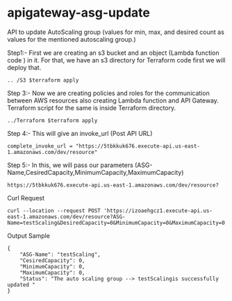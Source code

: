 # apigateway-asg-update


API to update AutoScaling group (values for min, max, and desired count as values for the mentioned autoscaling group.)

Step1:- First we are creating an s3 bucket and an object (Lambda function code ) in it.
For that, we have an s3 directory for Terraform code first we will deploy that.

```
.. /S3 $terraform apply

```
Step 3:- Now we are creating policies and roles for the communication between AWS resources also creating Lambda function and API Gateway. Terraform script for the same is inside Terraform directory. 

```
../Terraform $terraform apply
```
Step 4:- This will give an invoke_url (Post API URL)

```
complete_invoke_url = "https://5tbkkuk676.execute-api.us-east-1.amazonaws.com/dev/resource"
```

Step 5:- In this, we will pass our parameters (ASG-Name,CesiredCapacity,MinimumCapacity,MaximumCapacity)
```
https://5tbkkuk676.execute-api.us-east-1.amazonaws.com/dev/resource?

```
Curl Request  

```
curl --location --request POST 'https://izoaehgcz1.execute-api.us-east-1.amazonaws.com/dev/resource?ASG-Name=testScaling&DesiredCapacity=0&MinimumCapacity=0&MaximumCapacity=0'
```

Output Sample

```
{
    "ASG-Name": "testScaling",
    "CesiredCapacity": 0,
    "MinimumCapacity": 0,
    "MaximumCapacity": 0,
    "Status": "The auto scaling group --> testScalingis successfully updated "
}
```
